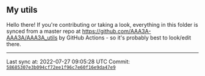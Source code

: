 ## My utils

Hello there! If you're contributing or taking a look, everything in this folder
is synced from a master repo at https://github.com/AAA3A-AAA3A/AAA3A_utils by GitHub Actions -
so it's probably best to look/edit there.

---

Last sync at: 2022-07-27 09:05:28 UTC
Commit: [`58685307e3b094cf72ee1f96c7e60f16e9da47e9`](https://github.com/AAA3A-AAA3A/AAA3A_utils/commit/58685307e3b094cf72ee1f96c7e60f16e9da47e9)
